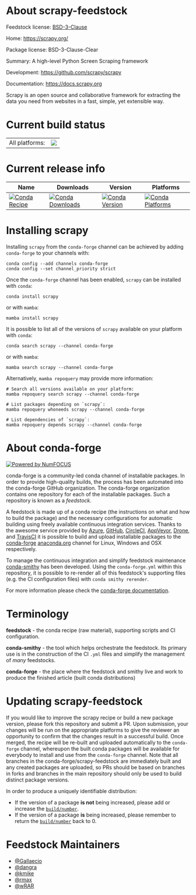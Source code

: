 About scrapy-feedstock
======================

Feedstock license: [BSD-3-Clause](https://github.com/conda-forge/scrapy-feedstock/blob/main/LICENSE.txt)

Home: https://scrapy.org/

Package license: BSD-3-Clause-Clear

Summary: A high-level Python Screen Scraping framework

Development: https://github.com/scrapy/scrapy

Documentation: https://docs.scrapy.org

Scrapy is an open source and collaborative framework for extracting the
data you need from websites in a fast, simple, yet extensible way.


Current build status
====================


<table><tr><td>All platforms:</td>
    <td>
      <a href="https://dev.azure.com/conda-forge/feedstock-builds/_build/latest?definitionId=1890&branchName=main">
        <img src="https://dev.azure.com/conda-forge/feedstock-builds/_apis/build/status/scrapy-feedstock?branchName=main">
      </a>
    </td>
  </tr>
</table>

Current release info
====================

| Name | Downloads | Version | Platforms |
| --- | --- | --- | --- |
| [![Conda Recipe](https://img.shields.io/badge/recipe-scrapy-green.svg)](https://anaconda.org/conda-forge/scrapy) | [![Conda Downloads](https://img.shields.io/conda/dn/conda-forge/scrapy.svg)](https://anaconda.org/conda-forge/scrapy) | [![Conda Version](https://img.shields.io/conda/vn/conda-forge/scrapy.svg)](https://anaconda.org/conda-forge/scrapy) | [![Conda Platforms](https://img.shields.io/conda/pn/conda-forge/scrapy.svg)](https://anaconda.org/conda-forge/scrapy) |

Installing scrapy
=================

Installing `scrapy` from the `conda-forge` channel can be achieved by adding `conda-forge` to your channels with:

```
conda config --add channels conda-forge
conda config --set channel_priority strict
```

Once the `conda-forge` channel has been enabled, `scrapy` can be installed with `conda`:

```
conda install scrapy
```

or with `mamba`:

```
mamba install scrapy
```

It is possible to list all of the versions of `scrapy` available on your platform with `conda`:

```
conda search scrapy --channel conda-forge
```

or with `mamba`:

```
mamba search scrapy --channel conda-forge
```

Alternatively, `mamba repoquery` may provide more information:

```
# Search all versions available on your platform:
mamba repoquery search scrapy --channel conda-forge

# List packages depending on `scrapy`:
mamba repoquery whoneeds scrapy --channel conda-forge

# List dependencies of `scrapy`:
mamba repoquery depends scrapy --channel conda-forge
```


About conda-forge
=================

[![Powered by
NumFOCUS](https://img.shields.io/badge/powered%20by-NumFOCUS-orange.svg?style=flat&colorA=E1523D&colorB=007D8A)](https://numfocus.org)

conda-forge is a community-led conda channel of installable packages.
In order to provide high-quality builds, the process has been automated into the
conda-forge GitHub organization. The conda-forge organization contains one repository
for each of the installable packages. Such a repository is known as a *feedstock*.

A feedstock is made up of a conda recipe (the instructions on what and how to build
the package) and the necessary configurations for automatic building using freely
available continuous integration services. Thanks to the awesome service provided by
[Azure](https://azure.microsoft.com/en-us/services/devops/), [GitHub](https://github.com/),
[CircleCI](https://circleci.com/), [AppVeyor](https://www.appveyor.com/),
[Drone](https://cloud.drone.io/welcome), and [TravisCI](https://travis-ci.com/)
it is possible to build and upload installable packages to the
[conda-forge](https://anaconda.org/conda-forge) [anaconda.org](https://anaconda.org/)
channel for Linux, Windows and OSX respectively.

To manage the continuous integration and simplify feedstock maintenance
[conda-smithy](https://github.com/conda-forge/conda-smithy) has been developed.
Using the ``conda-forge.yml`` within this repository, it is possible to re-render all of
this feedstock's supporting files (e.g. the CI configuration files) with ``conda smithy rerender``.

For more information please check the [conda-forge documentation](https://conda-forge.org/docs/).

Terminology
===========

**feedstock** - the conda recipe (raw material), supporting scripts and CI configuration.

**conda-smithy** - the tool which helps orchestrate the feedstock.
                   Its primary use is in the construction of the CI ``.yml`` files
                   and simplify the management of *many* feedstocks.

**conda-forge** - the place where the feedstock and smithy live and work to
                  produce the finished article (built conda distributions)


Updating scrapy-feedstock
=========================

If you would like to improve the scrapy recipe or build a new
package version, please fork this repository and submit a PR. Upon submission,
your changes will be run on the appropriate platforms to give the reviewer an
opportunity to confirm that the changes result in a successful build. Once
merged, the recipe will be re-built and uploaded automatically to the
`conda-forge` channel, whereupon the built conda packages will be available for
everybody to install and use from the `conda-forge` channel.
Note that all branches in the conda-forge/scrapy-feedstock are
immediately built and any created packages are uploaded, so PRs should be based
on branches in forks and branches in the main repository should only be used to
build distinct package versions.

In order to produce a uniquely identifiable distribution:
 * If the version of a package **is not** being increased, please add or increase
   the [``build/number``](https://docs.conda.io/projects/conda-build/en/latest/resources/define-metadata.html#build-number-and-string).
 * If the version of a package **is** being increased, please remember to return
   the [``build/number``](https://docs.conda.io/projects/conda-build/en/latest/resources/define-metadata.html#build-number-and-string)
   back to 0.

Feedstock Maintainers
=====================

* [@Gallaecio](https://github.com/Gallaecio/)
* [@dangra](https://github.com/dangra/)
* [@kmike](https://github.com/kmike/)
* [@rmax](https://github.com/rmax/)
* [@wRAR](https://github.com/wRAR/)

